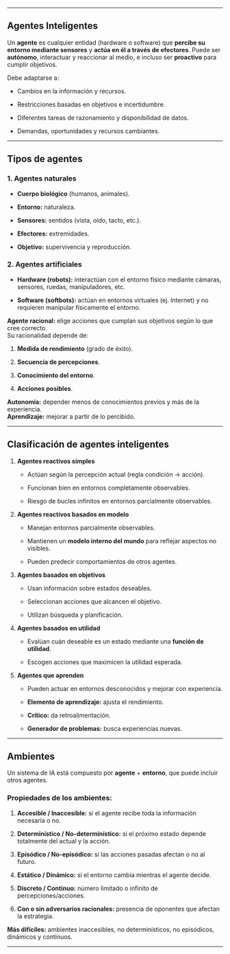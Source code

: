 -- -
## **Agentes Inteligentes**

Un **agente** es cualquier entidad (hardware o software) que **percibe su entorno mediante sensores** y **actúa en él a través de efectores**. Puede ser **autónomo**, interactuar y reaccionar al medio, e incluso ser **proactivo** para cumplir objetivos.

Debe adaptarse a:

- Cambios en la información y recursos.
    
- Restricciones basadas en objetivos e incertidumbre.
    
- Diferentes tareas de razonamiento y disponibilidad de datos.
    
- Demandas, oportunidades y recursos cambiantes.
    

---

## **Tipos de agentes**

### **1. Agentes naturales**

- **Cuerpo biológico** (humanos, animales).
    
- **Entorno:** naturaleza.
    
- **Sensores:** sentidos (vista, oído, tacto, etc.).
    
- **Efectores:** extremidades.
    
- **Objetivo:** supervivencia y reproducción.
    

### **2. Agentes artificiales**

- **Hardware (robots):** interactúan con el entorno físico mediante cámaras, sensores, ruedas, manipuladores, etc.
    
- **Software (softbots):** actúan en entornos virtuales (ej. Internet) y no requieren manipular físicamente el entorno.
    

**Agente racional:** elige acciones que cumplan sus objetivos según lo que cree correcto.  
Su racionalidad depende de:

1. **Medida de rendimiento** (grado de éxito).
    
2. **Secuencia de percepciones**.
    
3. **Conocimiento del entorno**.
    
4. **Acciones posibles**.
    

**Autonomía:** depender menos de conocimientos previos y más de la experiencia.  
**Aprendizaje:** mejorar a partir de lo percibido.

---

## **Clasificación de agentes inteligentes**

1. **Agentes reactivos simples**
    
    - Actúan según la percepción actual (regla condición → acción).
        
    - Funcionan bien en entornos completamente observables.
        
    - Riesgo de bucles infinitos en entornos parcialmente observables.
        
2. **Agentes reactivos basados en modelo**
    
    - Manejan entornos parcialmente observables.
        
    - Mantienen un **modelo interno del mundo** para reflejar aspectos no visibles.
        
    - Pueden predecir comportamientos de otros agentes.
        
3. **Agentes basados en objetivos**
    
    - Usan información sobre estados deseables.
        
    - Seleccionan acciones que alcancen el objetivo.
        
    - Utilizan búsqueda y planificación.
        
4. **Agentes basados en utilidad**
    
    - Evalúan cuán deseable es un estado mediante una **función de utilidad**.
        
    - Escogen acciones que maximicen la utilidad esperada.
        
5. **Agentes que aprenden**
    
    - Pueden actuar en entornos desconocidos y mejorar con experiencia.
        
    - **Elemento de aprendizaje:** ajusta el rendimiento.
        
    - **Crítico:** da retroalimentación.
        
    - **Generador de problemas:** busca experiencias nuevas.
        

---

## **Ambientes**

Un sistema de IA está compuesto por **agente** + **entorno**, que puede incluir otros agentes.

### **Propiedades de los ambientes**:

1. **Accesible / Inaccesible:** si el agente recibe toda la información necesaria o no.
    
2. **Determinístico / No-determinístico:** si el próximo estado depende totalmente del actual y la acción.
    
3. **Episódico / No-episódico:** si las acciones pasadas afectan o no al futuro.
    
4. **Estático / Dinámico:** si el entorno cambia mientras el agente decide.
    
5. **Discreto / Continuo:** número limitado o infinito de percepciones/acciones.
    
6. **Con o sin adversarios racionales:** presencia de oponentes que afectan la estrategia.
    

**Más difíciles:** ambientes inaccesibles, no determinísticos, no episódicos, dinámicos y continuos.

---